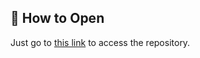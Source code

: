 ## 💖 How to Open
Just go to [this link](https://emmanuelsimbulan.github.io/Valentin/) to access the repository.
